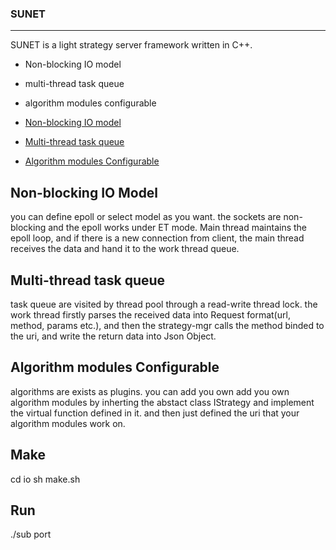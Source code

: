 ### SUNET
------------------
SUNET is a light strategy server framework written in C++. 

- Non-blocking IO model
- multi-thread task queue
- algorithm modules configurable


- [Non-blocking IO model](#non-blocking-io-model)
- [Multi-thread task queue](#multi-thread-task-queue)
- [Algorithm modules Configurable](#algorithm-modules-configurable)


## Non-blocking IO Model

you can define epoll or select model as you want. the sockets are non-blocking and the epoll works under ET mode. Main thread maintains the epoll loop, and if there is a new connection from client, the main thread receives the data and hand it to the work thread queue.

## Multi-thread task queue

task queue are visited by thread pool through a read-write thread lock. the work thread firstly parses the received data into Request format(url, method, params etc.), and then the strategy-mgr calls the method binded to the uri, and write the return data into Json Object.

## Algorithm modules Configurable

algorithms are exists as plugins. you can add you own add you own algorithm modules by inherting  the abstact class IStrategy and implement the virtual function defined in it. and then just defined the uri that your algorithm modules work on. 

## Make

cd io
sh make.sh

## Run
./sub port



